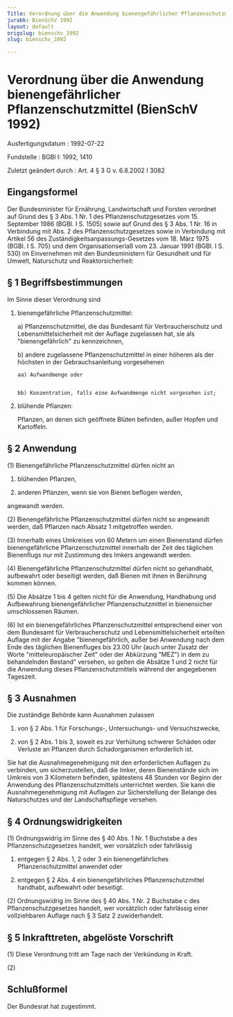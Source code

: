 ```yaml
---
Title: Verordnung über die Anwendung bienengefährlicher Pflanzenschutzmittel
jurabk: BienSchV 1992
layout: default
origslug: bienschv_1992
slug: bienschv_1992

---
```


# Verordnung über die Anwendung bienengefährlicher Pflanzenschutzmittel (BienSchV 1992)

Ausfertigungsdatum
:   1992-07-22

Fundstelle
:   BGBl I: 1992, 1410

Zuletzt geändert durch
:   Art. 4 § 3 G v. 6.8.2002 I 3082


## Eingangsformel

Der Bundesminister für Ernährung, Landwirtschaft und Forsten verordnet
auf Grund des § 3 Abs. 1 Nr. 1 des Pflanzenschutzgesetzes vom 15.
September 1986 (BGBl. I S. 1505) sowie auf Grund des § 3 Abs. 1 Nr. 16
in Verbindung mit Abs. 2 des Pflanzenschutzgesetzes sowie in
Verbindung mit Artikel 56 des Zuständigkeitsanpassungs-Gesetzes vom
18\. März 1975 (BGBl. I S. 705) und dem Organisationserlaß vom 23.
Januar 1991 (BGBl. I S. 530) im Einvernehmen mit den Bundesministern
für Gesundheit und für Umwelt, Naturschutz und Reaktorsicherheit:


## § 1 Begriffsbestimmungen

Im Sinne dieser Verordnung sind

1.  bienengefährliche Pflanzenschutzmittel:

    a)  Pflanzenschutzmittel, die das Bundesamt für Verbraucherschutz und
        Lebensmittelsicherheit mit der Auflage zugelassen hat, sie als
        "bienengefährlich" zu kennzeichnen,


    b)  andere zugelassene Pflanzenschutzmittel in einer höheren als der
        höchsten in der Gebrauchsanleitung vorgesehenen

        aa) Aufwandmenge oder


        bb) Konzentration, falls eine Aufwandmenge nicht vorgesehen ist;








2.  blühende Pflanzen:

    Pflanzen, an denen sich geöffnete Blüten befinden, außer Hopfen und
    Kartoffeln.





## § 2 Anwendung

(1) Bienengefährliche Pflanzenschutzmittel dürfen nicht an

1.  blühenden Pflanzen,


2.  anderen Pflanzen, wenn sie von Bienen beflogen werden,



angewandt werden.

(2) Bienengefährliche Pflanzenschutzmittel dürfen nicht so angewandt
werden, daß Pflanzen nach Absatz 1 mitgetroffen werden.

(3) Innerhalb eines Umkreises von 60 Metern um einen Bienenstand
dürfen bienengefährliche Pflanzenschutzmittel innerhalb der Zeit des
täglichen Bienenflugs nur mit Zustimmung des Imkers angewandt werden.

(4) Bienengefährliche Pflanzenschutzmittel dürfen nicht so gehandhabt,
aufbewahrt oder beseitigt werden, daß Bienen mit ihnen in Berührung
kommen können.

(5) Die Absätze 1 bis 4 gelten nicht für die Anwendung, Handhabung und
Aufbewahrung bienengefährlicher Pflanzenschutzmittel in bienensicher
umschlossenen Räumen.

(6) Ist ein bienengefährliches Pflanzenschutzmittel entsprechend einer
von dem Bundesamt für Verbraucherschutz und Lebensmittelsicherheit
erteilten Auflage mit der Angabe "bienengefährlich, außer bei
Anwendung nach dem Ende des täglichen Bienenfluges bis 23.00 Uhr (auch
unter Zusatz der Worte "mitteleuropäischer Zeit" oder der Abkürzung
"MEZ") in dem zu behandelnden Bestand" versehen, so gelten die Absätze
1 und 2 nicht für die Anwendung dieses Pflanzenschutzmittels während
der angegebenen Tageszeit.


## § 3 Ausnahmen

Die zuständige Behörde kann Ausnahmen zulassen

1.  von § 2 Abs. 1 für Forschungs-, Untersuchungs- und Versuchszwecke,


2.  von § 2 Abs. 1 bis 3, soweit es zur Verhütung schwerer Schäden oder
    Verluste an Pflanzen durch Schadorganismen erforderlich ist.



Sie hat die Ausnahmegenehmigung mit den erforderlichen Auflagen zu
verbinden, um sicherzustellen, daß die Imker, deren Bienenstände sich
im Umkreis von 3 Kilometern befinden, spätestens 48 Stunden vor Beginn
der Anwendung des Pflanzenschutzmittels unterrichtet werden. Sie kann
die Ausnahmegenehmigung mit Auflagen zur Sicherstellung der Belange
des Naturschutzes und der Landschaftspflege versehen.


## § 4 Ordnungswidrigkeiten

(1) Ordnungswidrig im Sinne des § 40 Abs. 1 Nr. 1 Buchstabe a des
Pflanzenschutzgesetzes handelt, wer vorsätzlich oder fahrlässig

1.  entgegen § 2 Abs. 1, 2 oder 3 ein bienengefährliches
    Pflanzenschutzmittel anwendet oder


2.  entgegen § 2 Abs. 4 ein bienengefährliches Pflanzenschutzmittel
    handhabt, aufbewahrt oder beseitigt.




(2) Ordnungswidrig im Sinne des § 40 Abs. 1 Nr. 2 Buchstabe c des
Pflanzenschutzgesetzes handelt, wer vorsätzlich oder fahrlässig einer
vollziehbaren Auflage nach § 3 Satz 2 zuwiderhandelt.


## § 5 Inkrafttreten, abgelöste Vorschrift

(1) Diese Verordnung tritt am Tage nach der Verkündung in Kraft.

(2)


## Schlußformel

Der Bundesrat hat zugestimmt.

